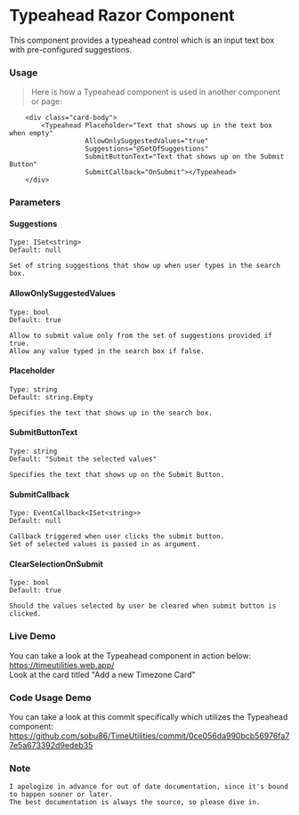 # Typeahead Razor Component

This component provides a typeahead control which is an input text box with pre-configured suggestions.

### Usage
> Here is how a Typeahead component is used in another component or page:
```
    <div class="card-body">
        <Typeahead Placeholder="Text that shows up in the text box when empty"
                   AllowOnlySuggestedValues="true"
                   Suggestions="@SetOfSuggestions"
                   SubmitButtonText="Text that shows up on the Submit Button"
                   SubmitCallback="OnSubmit"></Typeahead>
    </div>
```

### Parameters

#### Suggestions
```
Type: ISet<string>
Default: null

Set of string suggestions that show up when user types in the search box.
```
#### AllowOnlySuggestedValues
```
Type: bool
Default: true

Allow to submit value only from the set of suggestions provided if true.
Allow any value typed in the search box if false.
```
#### Placeholder
```
Type: string
Default: string.Empty

Specifies the text that shows up in the search box.
```
#### SubmitButtonText
```
Type: string
Default: "Submit the selected values"

Specifies the text that shows up on the Submit Button.
```
#### SubmitCallback
```
Type: EventCallback<ISet<string>>
Default: null

Callback triggered when user clicks the submit button.
Set of selected values is passed in as argument.
```
#### ClearSelectionOnSubmit
```
Type: bool
Default: true

Should the values selected by user be cleared when submit button is clicked.
```

### Live Demo 
You can take a look at the Typeahead component in action below:<br>
https://timeutilities.web.app/ <br>
Look at the card titled "Add a new Timezone Card"

### Code Usage Demo
You can take a look at this commit specifically which utilizes the Typeahead component:<br>
https://github.com/sobu86/TimeUtilities/commit/0ce056da990bcb56976fa77e5a673392d9edeb35

### Note
```
I apologize in advance for out of date documentation, since it's bound to happen sooner or later.
The best documentation is always the source, so please dive in.
``` 